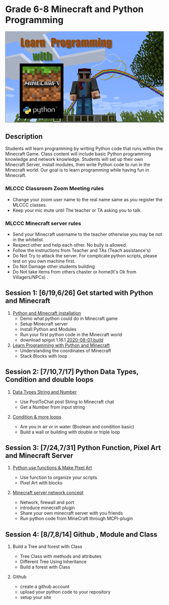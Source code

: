 # Grade 6-8 Minecraft and Python Programming

![python-minecraft](../images/image7.png)

## Description

Students will learn programming by writing Python code that runs within the Minecraft Game. Class content will include basic Python programming knowledge and network knowledge. Students will set up their own Minecraft Server, install modules, then write Python code to run in the Minecraft world. Our goal is to learn programming while having fun in Minecraft.

### MLCCC Classroom Zoom Meeting rules

* Change your zoom user name to the real name same as you register the MLCCC classes.
* Keep your mic mute until The teacher or TA asking you to talk.

### MLCCC Minecraft server rules

* Send your Minecraft username to the teacher otherwise you may be not in the whitelist.
* Respect other and help each other. No bully is allowed.
* Follow the instructions from Teacher and TAs (Teach assistance's)
* Do Not Try to attack the server. For complicate python scripts, please test on you own machine first.
* Do Not Damage other students building
* Do Not take items from others chaster or home(It's Ok from Villagers/NPCs) .

## Session 1: [6/19,6/26] Get started with Python and Minecraft

1. [Python and Minecraft installation](./Session1.1.md)
    * Demo what python could do in Minecraft game
    * Setup Minecraft server
    * Install Python and Modules
    * Run your first python code in the Minecraft world
    * download spigot 1.16.1 [2020-08-01 build](./spigot-1.16.1.jar)
2. [Learn Programming with Python and Minecraft](./Session1.2.md)
    * Understanding the coordinates of Minecraft
    * Stack Blocks with loop

## Session 2: [7/10,7/17] Python Data Types, Condition and double loops

1. [Data Types String and Number](./Session2.1.md)
   * Use PostToChat post String to Minecraft chat
   * Get a Number from input string
  
2. [Condition & more loops](./Session2.2.md)
   * Are you in air or in water (Boolean and condition basic)
   * Build a wall or building with double or triple loop

## Session 3: [7/24,7/31] Python Function, Pixel Art and Minecraft Server

1. [Python use functions & Make Pixel Art](./Session3.1.md)
   * Use function to organize your scripts
   * Pixel Art with blocks

2. [Minecraft server network concept](./Session3.2.md)
    * Network, firewall and port
    * introduce minecraft plugin
    * Share your own minecraft server with you friends
    * Run python code from MineCraft through MCPI-plugin
  

## Session 4: [8/7,8/14] Github , Module and Class

1. Build a Tree and forest with Class
   * Tree Class with methods and attributes
   * Different Tree Using Inheritance
   * Build a forest with Class

2. Github
   * create a github account
   * upload your python code to your repository
   * setup your site

  